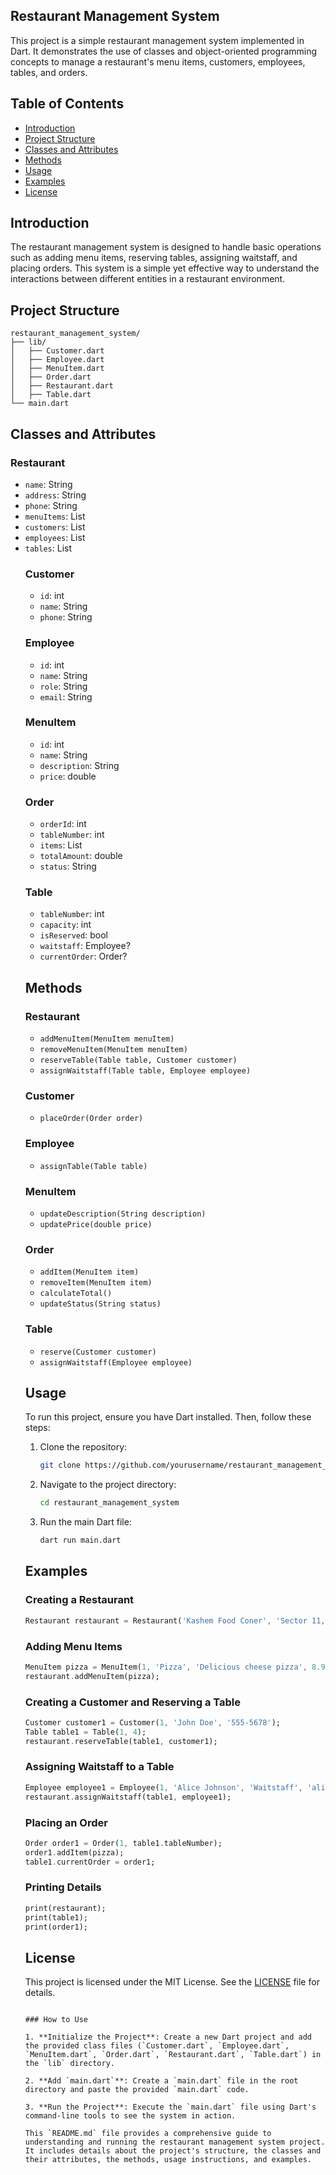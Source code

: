 ## Restaurant Management System

This project is a simple restaurant management system implemented in Dart. It demonstrates the use of classes and object-oriented programming concepts to manage a restaurant's menu items, customers, employees, tables, and orders.

## Table of Contents

- [Introduction](#introduction)
- [Project Structure](#project-structure)
- [Classes and Attributes](#classes-and-attributes)
- [Methods](#methods)
- [Usage](#usage)
- [Examples](#examples)
- [License](#license)

## Introduction

The restaurant management system is designed to handle basic operations such as adding menu items, reserving tables, assigning waitstaff, and placing orders. This system is a simple yet effective way to understand the interactions between different entities in a restaurant environment.

## Project Structure

```
restaurant_management_system/
├── lib/
│   ├── Customer.dart
│   ├── Employee.dart
│   ├── MenuItem.dart
│   ├── Order.dart
│   ├── Restaurant.dart
│   ├── Table.dart
└── main.dart
```

## Classes and Attributes

### Restaurant
- `name`: String
- `address`: String
- `phone`: String
- `menuItems`: List<MenuItem>
- `customers`: List<Customer>
- `employees`: List<Employee>
- `tables`: List<Table>

### Customer
- `id`: int
- `name`: String
- `phone`: String

### Employee
- `id`: int
- `name`: String
- `role`: String
- `email`: String

### MenuItem
- `id`: int
- `name`: String
- `description`: String
- `price`: double

### Order
- `orderId`: int
- `tableNumber`: int
- `items`: List<MenuItem>
- `totalAmount`: double
- `status`: String

### Table
- `tableNumber`: int
- `capacity`: int
- `isReserved`: bool
- `waitstaff`: Employee?
- `currentOrder`: Order?

## Methods

### Restaurant
- `addMenuItem(MenuItem menuItem)`
- `removeMenuItem(MenuItem menuItem)`
- `reserveTable(Table table, Customer customer)`
- `assignWaitstaff(Table table, Employee employee)`

### Customer
- `placeOrder(Order order)`

### Employee
- `assignTable(Table table)`

### MenuItem
- `updateDescription(String description)`
- `updatePrice(double price)`

### Order
- `addItem(MenuItem item)`
- `removeItem(MenuItem item)`
- `calculateTotal()`
- `updateStatus(String status)`

### Table
- `reserve(Customer customer)`
- `assignWaitstaff(Employee employee)`

## Usage

To run this project, ensure you have Dart installed. Then, follow these steps:

1. Clone the repository:
   ```sh
   git clone https://github.com/yourusername/restaurant_management_system.git
   ```

2. Navigate to the project directory:
   ```sh
   cd restaurant_management_system
   ```

3. Run the main Dart file:
   ```sh
   dart run main.dart
   ```

## Examples

### Creating a Restaurant
```dart
Restaurant restaurant = Restaurant('Kashem Food Coner', 'Sector 11, Uttara', '01912009933');
```

### Adding Menu Items
```dart
MenuItem pizza = MenuItem(1, 'Pizza', 'Delicious cheese pizza', 8.99);
restaurant.addMenuItem(pizza);
```

### Creating a Customer and Reserving a Table
```dart
Customer customer1 = Customer(1, 'John Doe', '555-5678');
Table table1 = Table(1, 4);
restaurant.reserveTable(table1, customer1);
```

### Assigning Waitstaff to a Table
```dart
Employee employee1 = Employee(1, 'Alice Johnson', 'Waitstaff', 'alice@example.com');
restaurant.assignWaitstaff(table1, employee1);
```

### Placing an Order
```dart
Order order1 = Order(1, table1.tableNumber);
order1.addItem(pizza);
table1.currentOrder = order1;
```

### Printing Details
```dart
print(restaurant);
print(table1);
print(order1);
```

## License

This project is licensed under the MIT License. See the [LICENSE](LICENSE) file for details.
```

### How to Use

1. **Initialize the Project**: Create a new Dart project and add the provided class files (`Customer.dart`, `Employee.dart`, `MenuItem.dart`, `Order.dart`, `Restaurant.dart`, `Table.dart`) in the `lib` directory.

2. **Add `main.dart`**: Create a `main.dart` file in the root directory and paste the provided `main.dart` code.

3. **Run the Project**: Execute the `main.dart` file using Dart's command-line tools to see the system in action.

This `README.md` file provides a comprehensive guide to understanding and running the restaurant management system project. It includes details about the project's structure, the classes and their attributes, the methods, usage instructions, and examples.
